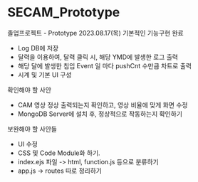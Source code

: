# SECAM_Prototype
졸업프로젝트 - Prototype
2023.08.17(목)
기본적인 기능구현 완료
- Log DB에 저장
- 달력을 이용하여, 달력 클릭 시, 해당 YMD에 발생한 로그 출력
- 해당 달에 발생한 침입 Event 일 마다 pushCnt 수만큼 차트로 출력
- 시계 및 기본 UI 구성

확인해야 할 사안
- CAM 영상 정상 출력되는지 확인하고, 영상 비율에 맞게 화면 수정
- MongoDB Server에 설치 후, 정상적으로 작동하는지 확인하기

보완해야 할 사안들
- UI 수정
- CSS 및 Code Module화 하기.
- index.ejs 파일 -> html, function.js 등으로 분류하기
- app.js -> routes 따로 정리하기
